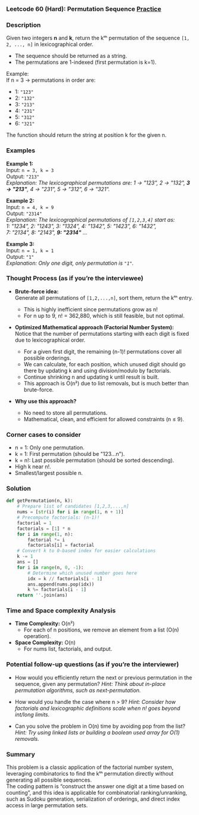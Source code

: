 ### Leetcode 60 (Hard): Permutation Sequence [Practice](https://leetcode.com/problems/permutation-sequence)

### Description  
Given two integers **n** and **k**, return the kᵗʰ permutation of the sequence `[1, 2, ..., n]` in lexicographical order.  
- The sequence should be returned as a string.
- The permutations are 1-indexed (first permutation is k=1).

Example:  
If n = 3 → permutations in order are:
- 1: `"123"`
- 2: `"132"`
- 3: `"213"`
- 4: `"231"`
- 5: `"312"`
- 6: `"321"`

The function should return the string at position k for the given n.

### Examples  

**Example 1:**  
Input: `n = 3, k = 3`  
Output: `"213"`  
*Explanation: The lexicographical permutations are: 1 → "123", 2 → "132", **3 → "213"**, 4 → "231", 5 → "312", 6 → "321".*

**Example 2:**  
Input: `n = 4, k = 9`  
Output: `"2314"`  
*Explanation: The lexicographical permutations of `[1,2,3,4]` start as:  
1: "1234", 2: "1243", 3: "1324", 4: "1342", 5: "1423", 6: "1432",  
7: "2134", 8: "2143", **9: "2314"** ...*

**Example 3:**  
Input: `n = 1, k = 1`  
Output: `"1"`  
*Explanation: Only one digit, only permutation is `"1"`.*

### Thought Process (as if you’re the interviewee)  
- **Brute-force idea:**  
  Generate all permutations of `[1,2,...,n]`, sort them, return the kᵗʰ entry.  
  - This is highly inefficient since permutations grow as n!  
  - For n up to 9, n! = 362,880, which is still feasible, but not optimal.

- **Optimized Mathematical approach (Factorial Number System):**  
  Notice that the number of permutations starting with each digit is fixed due to lexicographical order.  
  - For a given first digit, the remaining (n-1)! permutations cover all possible orderings.  
  - We can calculate, for each position, which unused digit should go there by updating k and using division/modulo by factorials.
  - Continue shrinking n and updating k until result is built.
  - This approach is O(n²) due to list removals, but is much better than brute-force.

- **Why use this approach?**  
  - No need to store all permutations.
  - Mathematical, clean, and efficient for allowed constraints (n ≤ 9).

### Corner cases to consider  
- n = 1: Only one permutation.
- k = 1: First permutation (should be "123...n").
- k = n!: Last possible permutation (should be sorted descending).
- High k near n!.
- Smallest/largest possible n.

### Solution

```python
def getPermutation(n, k):
    # Prepare list of candidates [1,2,3,...,n]
    nums = [str(i) for i in range(1, n + 1)]
    # Precompute factorials: (n-1)!
    factorial = 1
    factorials = [1] * n
    for i in range(1, n):
        factorial *= i
        factorials[i] = factorial
    # Convert k to 0-based index for easier calculations
    k -= 1
    ans = []
    for i in range(n, 0, -1):
        # Determine which unused number goes here
        idx = k // factorials[i - 1]
        ans.append(nums.pop(idx))
        k %= factorials[i - 1]
    return ''.join(ans)
```

### Time and Space complexity Analysis  

- **Time Complexity:** O(n²)  
  - For each of n positions, we remove an element from a list (O(n) operation).
- **Space Complexity:** O(n)  
  - For nums list, factorials, and output.

### Potential follow-up questions (as if you’re the interviewer)  

- How would you efficiently return the next or previous permutation in the sequence, given any permutation?
  *Hint: Think about in-place permutation algorithms, such as next-permutation.*

- How would you handle the case where n > 9?
  *Hint: Consider how factorials and lexicographic definitions scale when n! goes beyond int/long limits.*

- Can you solve the problem in O(n) time by avoiding pop from the list?
  *Hint: Try using linked lists or building a boolean used array for O(1) removals.*

### Summary
This problem is a classic application of the factorial number system, leveraging combinatorics to find the kᵗʰ permutation directly without generating all possible sequences.  
The coding pattern is “construct the answer one digit at a time based on counting”, and this idea is applicable for combinatorial ranking/unranking, such as Sudoku generation, serialization of orderings, and direct index access in large permutation sets.